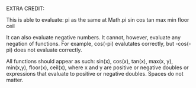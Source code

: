 EXTRA CREDIT:

This is able to evaluate:
pi as the same at Math.pi
sin
cos
tan
max
min
floor
ceil

It can also evaluate negative numbers. It cannot, however, evaluate any negation of functions.
For example, cos(-pi) evalutates correctly, but -cos(-pi) does not evaluate correctly.

All functions should appear as such: sin(x), cos(x), tan(x), max(x, y), min(x,y), floor(x), ceil(x), where x and y are positive or negative doubles or expressions that evaluate to positive or negative doubles. Spaces do not matter.